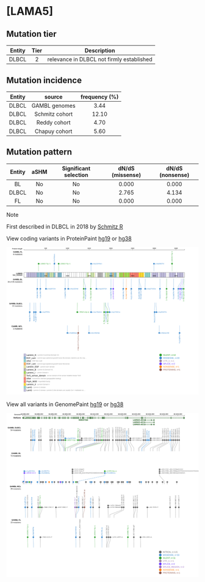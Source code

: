 # [LAMA5]

## Mutation tier

|Entity|Tier|Description                              |
|:------:|:----:|-----------------------------------------|
|DLBCL |2   |relevance in DLBCL not firmly established|
## Mutation incidence

|Entity|source        |frequency (%)|
|:------:|:--------------:|:-------------:|
|DLBCL |GAMBL genomes | 3.44        |
|DLBCL |Schmitz cohort|12.10        |
|DLBCL |Reddy cohort  | 4.70        |
|DLBCL |Chapuy cohort | 5.60        |

## Mutation pattern

|Entity|aSHM|Significant selection|dN/dS (missense)|dN/dS (nonsense)|
|:------:|:----:|:---------------------:|:----------------:|:----------------:|
|BL    |No  |No                   |0.000           |0.000           |
|DLBCL |No  |No                   |2.765           |4.134           |
|FL    |No  |No                   |0.000           |0.000           |


> [!NOTE]
> First described in DLBCL in 2018 by [Schmitz R](https://pubmed.ncbi.nlm.nih.gov/29641966)


View coding variants in ProteinPaint [hg19](https://www.bcgsc.ca/downloads/morinlab/GAMBL/test/genes/LAMA5_protein.html)  or [hg38](https://www.bcgsc.ca/downloads/morinlab/GAMBL/test/genes/LAMA5_protein_hg38.html)

![image](images/proteinpaint/LAMA5_NM_005560.svg)

View all variants in GenomePaint [hg19](https://www.bcgsc.ca/downloads/morinlab/GAMBL/test/genes/LAMA5.html)  or [hg38](https://www.bcgsc.ca/downloads/morinlab/GAMBL/test/genes/LAMA5_hg38.html)

![image](images/proteinpaint/LAMA5.svg)
